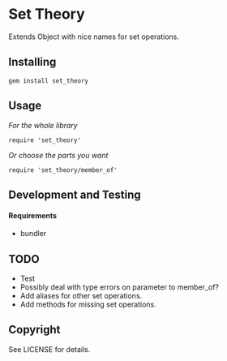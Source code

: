 Set Theory
==========

Extends Object with nice names for set operations.

Installing
----------

    gem install set_theory

Usage
-----

_For the whole library_

    require 'set_theory'

_Or choose the parts you want_

    require 'set_theory/member_of'

Development and Testing
-----------------------

#### Requirements

* bundler

TODO
----

* Test
* Possibly deal with type errors on parameter to member_of?
* Add aliases for other set operations.
* Add methods for missing set operations.

Copyright
---------
See LICENSE for details.